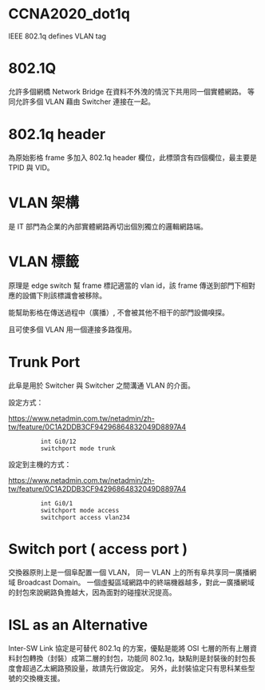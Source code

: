 # CCNA2020_dot1q
IEEE 802.1q defines VLAN tag

# 802.1Q

允許多個網橋 Network Bridge 在資料不外洩的情況下共用同一個實體網路。
等同允許多個 VLAN 藉由 Switcher 連接在一起。

# 802.1q header

為原始影格 frame 多加入 802.1q header 欄位，此標頭含有四個欄位，最主要是 TPID 與 VID。

# VLAN 架構

是 IT 部門為企業的內部實體網路再切出個別獨立的邏輯網路端。

# VLAN 標籤

原理是 edge switch 幫 frame 標記適當的 vlan id，該 frame 傳送到部門下相對應的設備下則該標識會被移除。

能幫助影格在傳送過程中（廣播）, 不會被其他不相干的部門設備嗅探。

且可使多個 VLAN 用一個連接多路復用。

# Trunk Port

此阜是用於 Switcher 與 Switcher 之間溝通 VLAN 的介面。

設定方式：

https://www.netadmin.com.tw/netadmin/zh-tw/feature/0C1A2DDB3CF94296864832049D8897A4


             int Gi0/12
             switchport mode trunk


設定到主機的方式：

https://www.netadmin.com.tw/netadmin/zh-tw/feature/0C1A2DDB3CF94296864832049D8897A4


             int Gi0/1
             switchport mode access
             switchport access vlan234

# Switch port ( access port )

交換器原則上是一個阜配置一個 VLAN， 同一 VLAN 上的所有阜共享同一廣播網域 Broadcast Domain。
一個虛擬區域網路中的終端機器越多，對此一廣播網域的封包來說網路負擔越大，因為面對的碰撞狀況提高。

# ISL as an Alternative

Inter-SW Link 協定是可替代 802.1q 的方案，優點是能將 OSI 七層的所有上層資料封包轉換（封裝）成第二層的封包，功能同 802.1q，缺點則是封裝後的封包長度會超過乙太網路預設量，故請先行做設定。
另外，此封裝協定只有思科某些型號的交換機支援。
